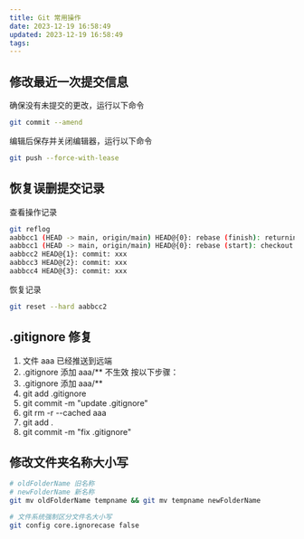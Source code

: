 ```yaml
---
title: Git 常用操作
date: 2023-12-19 16:58:49
updated: 2023-12-19 16:58:49
tags:
---
```

## 修改最近一次提交信息
确保没有未提交的更改，运行以下命令
```bash
git commit --amend
```
编辑后保存并关闭编辑器，运行以下命令
```bash
git push --force-with-lease
```
## 恢复误删提交记录
查看操作记录
```bash
git reflog
aabbcc1 (HEAD -> main, origin/main) HEAD@{0}: rebase (finish): returning to xxx
aabbcc1 (HEAD -> main, origin/main) HEAD@{0}: rebase (start): checkout HEAD~1
aabbcc2 HEAD@{1}: commit: xxx
aabbcc3 HEAD@{2}: commit: xxx
aabbcc4 HEAD@{3}: commit: xxx
```
恢复记录
```bash
git reset --hard aabbcc2
```
## .gitignore 修复
1. 文件 aaa 已经推送到远端
2. .gitignore 添加 aaa/** 不生效
按以下步骤：
1. .gitignore 添加 aaa/**
2. git add .gitignore
3. git commit -m "update .gitignore"
4. git rm -r --cached aaa
5. git add .
6. git commit -m "fix .gitignore"
## 修改文件夹名称大小写
```bash
# oldFolderName 旧名称
# newFolderName 新名称
git mv oldFolderName tempname && git mv tempname newFolderName

# 文件系统强制区分文件名大小写
git config core.ignorecase false
```